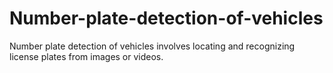 # Number-plate-detection-of-vehicles
Number plate detection of vehicles involves locating and recognizing license plates from images or videos.
